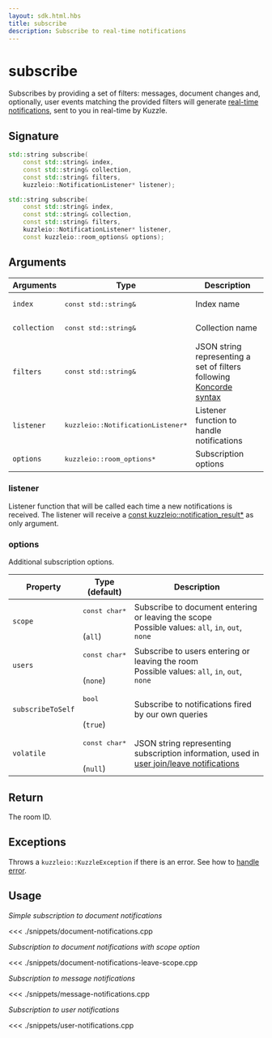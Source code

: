 ```yaml
---
layout: sdk.html.hbs
title: subscribe
description: Subscribe to real-time notifications
---
```


# subscribe

Subscribes by providing a set of filters: messages, document changes and, optionally, user events matching the provided filters will generate [real-time notifications](/core/1/api/essentials/notifications/), sent to you in real-time by Kuzzle.

## Signature

```cpp
std::string subscribe(
    const std::string& index,
    const std::string& collection,
    const std::string& filters,
    kuzzleio::NotificationListener* listener);

std::string subscribe(
    const std::string& index,
    const std::string& collection,
    const std::string& filters,
    kuzzleio::NotificationListener* listener,
    const kuzzleio::room_options& options);
```

## Arguments

| Arguments    | Type                                        | Description                                                                                               |
| ------------ | ------------------------------------------- | --------------------------------------------------------------------------------------------------------- |
| `index`      | <pre>const std::string&</pre>               | Index name                                                                                                |
| `collection` | <pre>const std::string&</pre>               | Collection name                                                                                           |
| `filters`    | <pre>const std::string&</pre>               | JSON string representing a set of filters following [Koncorde syntax](/core/1/koncorde/essentials/terms/) |
| `listener`   | <pre>kuzzleio::NotificationListener\*</pre> | Listener function to handle notifications                                                                 |
| `options`    | <pre>kuzzleio::room_options\*</pre>         | Subscription options                                                                                      |

### listener

Listener function that will be called each time a new notifications is received.
The listener will receive a [const kuzzleio::notification_result\*](/sdk/cpp/1/realtime-notifications) as only argument.

### options

Additional subscription options.

| Property          | Type<br/>(default)                   | Description                                                                                                                       |
| ----------------- | ------------------------------------ | --------------------------------------------------------------------------------------------------------------------------------- |
| `scope`           | <pre>const char\*</pre><br/>(`all`)  | Subscribe to document entering or leaving the scope<br/>Possible values: `all`, `in`, `out`, `none`                               |
| `users`           | <pre>const char\*</pre><br/>(`none`) | Subscribe to users entering or leaving the room<br/>Possible values: `all`, `in`, `out`, `none`                                   |
| `subscribeToSelf` | <pre>bool</pre><br/>(`true`)         | Subscribe to notifications fired by our own queries                                                                               |
| `volatile`        | <pre>const char\*</pre><br/>(`null`) | JSON string representing subscription information, used in [user join/leave notifications](/core/1/api/essentials/volatile-data/) |

## Return

The room ID.

## Exceptions

Throws a `kuzzleio::KuzzleException` if there is an error. See how to [handle error](/sdk/cpp/1/error-handling).

## Usage

_Simple subscription to document notifications_

<<< ./snippets/document-notifications.cpp

_Subscription to document notifications with scope option_

<<< ./snippets/document-notifications-leave-scope.cpp

_Subscription to message notifications_

<<< ./snippets/message-notifications.cpp

_Subscription to user notifications_

<<< ./snippets/user-notifications.cpp

